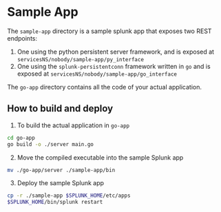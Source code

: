 # Sample App

The `sample-app` directory is a sample splunk app that exposes two REST endpoints:

1. One using the python persistent server framework, and is exposed at `servicesNS/nobody/sample-app/py_interface`
2. One using the `splunk-persistentconn` framework written in `go` and is exposed at `servicesNS/nobody/sample-app/go_interface`

The `go-app` directory contains all the code of your actual application.

## How to build and deploy

1. To build the actual application in `go-app`

```bash
cd go-app
go build -o ./server main.go
```

2. Move the compiled executable into the sample Splunk app

```bash
mv ./go-app/server ./sample-app/bin
```

3. Deploy the sample Splunk app

```bash
cp -r ./sample-app $SPLUNK_HOME/etc/apps
$SPLUNK_HOME/bin/splunk restart
```